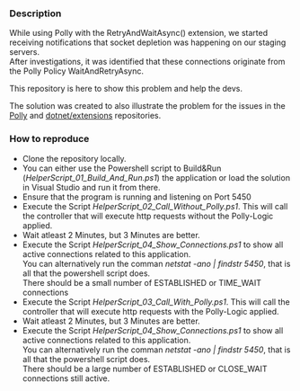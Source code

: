 ### Description
While using Polly with the RetryAndWaitAsync() extension, we started receiving notifications that socket depletion was happening on our staging servers.  
After investigations, it was identified that these connections originate from the Polly Policy WaitAndRetryAsync.

This repository is here to show this problem and help the devs.

The solution was created to also illustrate the problem for the issues in the [Polly](https://github.com/App-vNext/Polly/issues/790) and [dotnet/extensions](https://github.com/dotnet/extensions/issues/3385) repositories.

### How to reproduce
* Clone the repository locally.
* You can either use the Powershell script to Build&Run (_HelperScript_01_Build_And_Run.ps1_) the application or load the solution in Visual Studio and run it from there.
* Ensure that the program is running and listening on Port 5450
* Execute the Script _HelperScript_02_Call_Without_Polly.ps1_. This will call the controller that will execute http requests without the Polly-Logic applied.
* Wait atleast 2 Minutes, but 3 Minutes are better.
* Execute the Script _HelperScript_04_Show_Connections.ps1_ to show all active connections related to this application.  
You can alternatively run the comman _netstat -ano | findstr 5450_, that is all that the powershell script does.  
There should be a small number of ESTABLISHED or TIME_WAIT connections
* Execute the Script _HelperScript_03_Call_With_Polly.ps1_. This will call the controller that will execute http requests with the Polly-Logic applied.
* Wait atleast 2 Minutes, but 3 Minutes are better.
* Execute the Script _HelperScript_04_Show_Connections.ps1_ to show all active connections related to this application.  
You can alternatively run the comman _netstat -ano | findstr 5450_, that is all that the powershell script does.  
There should be a large number of ESTABLISHED or CLOSE_WAIT connections still active.
